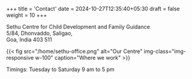 +++
title = 'Contact'
date = 2024-10-27T12:35:40+05:30
draft = false
weight = 10
+++

Sethu Centre for Child Development and Family Guidance  
5/84, Dhonvaddo, Saligao,  
Goa, India 403 511

{{< fig src="/home/sethu-office.png" alt="Our Centre" img-class="img-responsive w-100" caption="Where we work" >}}

Timings: Tuesday to Saturday 9 am to 5 pm
